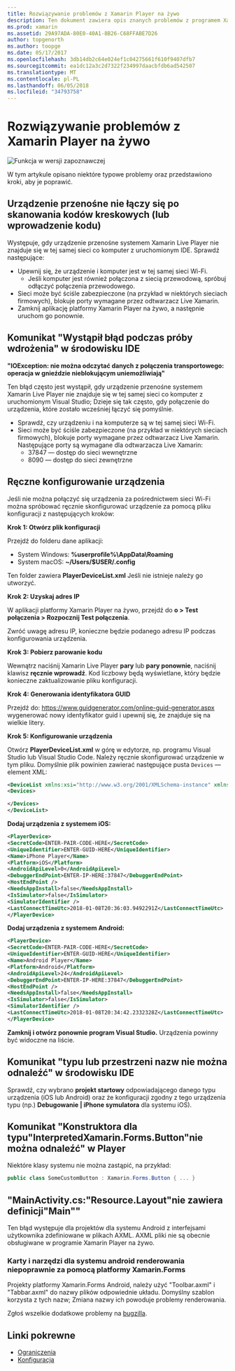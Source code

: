 ```yaml
---
title: Rozwiązywanie problemów z Xamarin Player na żywo
description: Ten dokument zawiera opis znanych problemów z programem Xamarin Player na żywo i potencjalne rozwiązania. Zawarto informacje, problemy z połączeniem, problemy z konfiguracją i inne.
ms.prod: xamarin
ms.assetid: 29A97ADA-80E0-40A1-8B26-C68FFABE7D26
author: topgenorth
ms.author: toopge
ms.date: 05/17/2017
ms.openlocfilehash: 3db14db2c64e024ef1c04275661f610f9407dfb7
ms.sourcegitcommit: ea1dc12a3c2d7322f234997daacbfdb6ad542507
ms.translationtype: MT
ms.contentlocale: pl-PL
ms.lasthandoff: 06/05/2018
ms.locfileid: "34793758"
---
```

# <a name="troubleshooting-xamarin-live-player"></a>Rozwiązywanie problemów z Xamarin Player na żywo

![Funkcja w wersji zapoznawczej](~/media/shared/preview.png)

W tym artykule opisano niektóre typowe problemy oraz przedstawiono kroki, aby je poprawić.

## <a name="mobile-device-does-not-connect-after-scanning-barcode-or-entering-code"></a>Urządzenie przenośne nie łączy się po skanowania kodów kreskowych (lub wprowadzenie kodu)

Występuje, gdy urządzenie przenośne systemem Xamarin Live Player nie znajduje się w tej samej sieci co komputer z uruchomionym IDE. Sprawdź następujące:

- Upewnij się, że urządzenie i komputer jest w tej samej sieci Wi-Fi.
  - Jeśli komputer jest również połączona z siecią przewodową, spróbuj odłączyć połączenia przewodowego.
- Sieci może być ściśle zabezpieczone (na przykład w niektórych sieciach firmowych), blokuje porty wymagane przez odtwarzacz Live Xamarin.
- Zamknij aplikację platformy Xamarin Player na żywo, a następnie uruchom go ponownie.

## <a name="error-while-trying-to-deploy-message-in-ide"></a>Komunikat "Wystąpił błąd podczas próby wdrożenia" w środowisku IDE

**"IOException: nie można odczytać danych z połączenia transportowego: operacja w gnieździe nieblokującym uniemożliwiają"**

Ten błąd często jest wystąpił, gdy urządzenie przenośne systemem Xamarin Live Player nie znajduje się w tej samej sieci co komputer z uruchomionym Visual Studio; Dzieje się tak często, gdy połączenie do urządzenia, które zostało wcześniej łączyć się pomyślnie.

* Sprawdź, czy urządzeniu i na komputerze są w tej samej sieci Wi-Fi.
* Sieci może być ściśle zabezpieczone (na przykład w niektórych sieciach firmowych), blokuje porty wymagane przez odtwarzacz Live Xamarin. Następujące porty są wymagane dla odtwarzacza Live Xamarin:
  * 37847 — dostęp do sieci wewnętrzne 
  * 8090 — dostęp do sieci zewnętrzne

## <a name="manually-configure-device"></a>Ręczne konfigurowanie urządzenia

Jeśli nie można połączyć się urządzenia za pośrednictwem sieci Wi-Fi można spróbować ręcznie skonfigurować urządzenie za pomocą pliku konfiguracji z następujących kroków:

**Krok 1: Otwórz plik konfiguracji**

Przejdź do folderu dane aplikacji:

* System Windows: **%userprofile%\AppData\Roaming**
* System macOS: **~/Users/$USER/.config**

Ten folder zawiera **PlayerDeviceList.xml** Jeśli nie istnieje należy go utworzyć.

**Krok 2: Uzyskaj adres IP**

W aplikacji platformy Xamarin Player na żywo, przejdź do **o > Test połączenia > Rozpocznij Test połączenia**.

Zwróć uwagę adresu IP, konieczne będzie podanego adresu IP podczas konfigurowania urządzenia.

**Krok 3: Pobierz parowanie kodu**

Wewnątrz naciśnij Xamarin Live Player **pary** lub **pary ponownie**, naciśnij klawisz **ręcznie wprowadź**. Kod liczbowy będą wyświetlane, który będzie konieczne zaktualizowanie pliku konfiguracji.

**Krok 4: Generowania identyfikatora GUID**

Przejdź do: https://www.guidgenerator.com/online-guid-generator.aspx wygenerować nowy identyfikator guid i upewnij się, że znajduje się na wielkie litery.

**Krok 5: Konfigurowanie urządzenia**

Otwórz **PlayerDeviceList.xml** w górę w edytorze, np. programu Visual Studio lub Visual Studio Code. Należy ręcznie skonfigurować urządzenie w tym pliku. Domyślnie plik powinien zawierać następujące pusta `Devices` — element XML:

```xml
<DeviceList xmlns:xsi="http://www.w3.org/2001/XMLSchema-instance" xmlns:xsd="http://www.w3.org/2001/XMLSchema">
<Devices>

</Devices>
</DeviceList>
```

**Dodaj urządzenia z systemem iOS:**

```xml
<PlayerDevice>
<SecretCode>ENTER-PAIR-CODE-HERE</SecretCode>
<UniqueIdentifier>ENTER-GUID-HERE</UniqueIdentifier>
<Name>iPhone Player</Name>
<Platform>iOS</Platform>
<AndroidApiLevel>0</AndroidApiLevel>
<DebuggerEndPoint>ENTER-IP-HERE:37847</DebuggerEndPoint>
<HostEndPoint />
<NeedsAppInstall>false</NeedsAppInstall>
<IsSimulator>false</IsSimulator>
<SimulatorIdentifier />
<LastConnectTimeUtc>2018-01-08T20:36:03.9492291Z</LastConnectTimeUtc>
</PlayerDevice>
```

**Dodaj urządzenia z systemem Android:**

```xml
<PlayerDevice>
<SecretCode>ENTER-PAIR-CODE-HERE</SecretCode>
<UniqueIdentifier>ENTER-GUID-HERE</UniqueIdentifier>
<Name>Android Player</Name>
<Platform>Android</Platform>
<AndroidApiLevel>24</AndroidApiLevel>
<DebuggerEndPoint>ENTER-IP-HERE:37847</DebuggerEndPoint>
<HostEndPoint />
<NeedsAppInstall>false</NeedsAppInstall>
<IsSimulator>false</IsSimulator>
<SimulatorIdentifier />
<LastConnectTimeUtc>2018-01-08T20:34:42.2332328Z</LastConnectTimeUtc>
</PlayerDevice>
```

**Zamknij i otwórz ponownie program Visual Studio.** Urządzenia powinny być widoczne na liście.

## <a name="type-or-namespace-cannot-be-found-message-in-ide"></a>Komunikat "typu lub przestrzeni nazw nie można odnaleźć" w środowisku IDE

Sprawdź, czy wybrano **projekt startowy** odpowiadającego danego typu urządzenia (iOS lub Android) oraz że konfiguracji zgodny z tego urządzenia typu (np.) **Debugowanie | iPhone symulatora** dla systemu iOS).

## <a name="constructor-on-type-interpretedxamarinformsbutton-not-found-message-in-player"></a>Komunikat "Konstruktora dla typu"InterpretedXamarin.Forms.Button"nie można odnaleźć" w Player

Niektóre klasy systemu nie można zastąpić, na przykład:

```csharp
public class SomeCustomButton : Xamarin.Forms.Button { ... }
```

## <a name="mainactivitycs-resourcelayout-does-not-contain-a-definition-for-main"></a>"MainActivity.cs:"Resource.Layout"nie zawiera definicji"Main""

Ten błąd występuje dla projektów dla systemu Android z interfejsami użytkownika zdefiniowane w plikach AXML.
AXML pliki nie są obecnie obsługiwane w programie Xamarin Player na żywo.

### <a name="android-toolbar-and-tabs-render-incorrectly-using-xamarinforms"></a>Karty i narzędzi dla systemu android renderowania niepoprawnie za pomocą platformy Xamarin.Forms

Projekty platformy Xamarin.Forms Android, należy użyć "Toolbar.axml" i "Tabbar.axml" do nazwy plików odpowiednie układu. Domyślny szablon korzysta z tych nazw; Zmiana nazwy ich powoduje problemy renderowania.

Zgłoś wszelkie dodatkowe problemy na [bugzilla](https://aka.ms/live-player-report-issue).

## <a name="related-links"></a>Linki pokrewne

- [Ograniczenia](~/tools/live-player/limitations.md)
- [Konfiguracja](~/tools/live-player/install.md)
